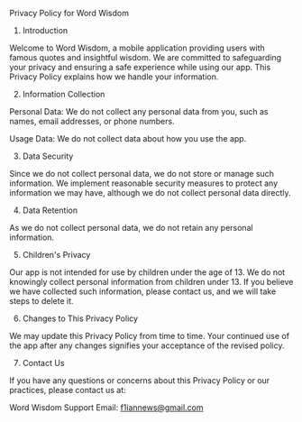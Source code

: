 Privacy Policy for Word Wisdom

1. Introduction

Welcome to Word Wisdom, a mobile application providing users with famous quotes and insightful wisdom. We are committed to safeguarding your privacy and ensuring a safe experience while using our app. This Privacy Policy explains how we handle your information.

2. Information Collection

Personal Data: We do not collect any personal data from you, such as names, email addresses, or phone numbers.

Usage Data: We do not collect data about how you use the app.

3. Data Security

Since we do not collect personal data, we do not store or manage such information. We implement reasonable security measures to protect any information we may have, although we do not collect personal data directly.

4. Data Retention

As we do not collect personal data, we do not retain any personal information.

5. Children's Privacy

Our app is not intended for use by children under the age of 13. We do not knowingly collect personal information from children under 13. If you believe we have collected such information, please contact us, and we will take steps to delete it.

6. Changes to This Privacy Policy

We may update this Privacy Policy from time to time. Your continued use of the app after any changes signifies your acceptance of the revised policy.

7. Contact Us

If you have any questions or concerns about this Privacy Policy or our practices, please contact us at:

Word Wisdom Support
Email: f1iannews@gmail.com
